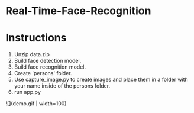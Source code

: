 # Real-Time-Face-Recognition

# Instructions
1. Unzip data.zip
2. Build face detection model. 
3. Build face recognition model. 
4. Create 'persons' folder.
5. Use capture_image.py to create images and place them in a folder with your name inside of the persons folder. 
6. run app.py


![](demo.gif | width=100)
